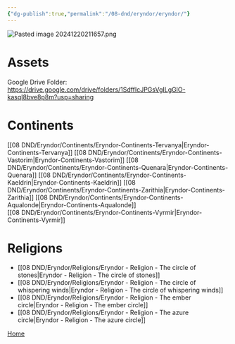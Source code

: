 ```yaml
---
{"dg-publish":true,"permalink":"/08-dnd/eryndor/eryndor/"}
---
```



![Pasted image 20241220211657.png](/img/user/98%20Attachments/Pasted%20image%2020241220211657.png)

# Assets
Google Drive Folder: https://drive.google.com/drive/folders/1SdffIcJPGsVgILgGlO-kasqI8bve8p8m?usp=sharing
# Continents
[[08 DND/Eryndor/Continents/Eryndor-Continents-Tervanya\|Eryndor-Continents-Tervanya]]
[[08 DND/Eryndor/Continents/Eryndor-Continents-Vastorim\|Eryndor-Continents-Vastorim]]
[[08 DND/Eryndor/Continents/Eryndor-Continents-Quenara\|Eryndor-Continents-Quenara]]
[[08 DND/Eryndor/Continents/Eryndor-Continents-Kaeldrin\|Eryndor-Continents-Kaeldrin]]
[[08 DND/Eryndor/Continents/Eryndor-Continents-Zarithia\|Eryndor-Continents-Zarithia]]
[[08 DND/Eryndor/Continents/Eryndor-Continents-Aqualonde\|Eryndor-Continents-Aqualonde]]  
[[08 DND/Eryndor/Continents/Eryndor-Continents-Vyrmir\|Eryndor-Continents-Vyrmir]]

# Religions 
- [[08 DND/Eryndor/Religions/Eryndor - Religion - The circle of stones\|Eryndor - Religion - The circle of stones]]
- [[08 DND/Eryndor/Religions/Eryndor - Religion - The circle of whispering winds\|Eryndor - Religion - The circle of whispering winds]]
- [[08 DND/Eryndor/Religions/Eryndor - Religion - The ember circle\|Eryndor - Religion - The ember circle]]
- [[08 DND/Eryndor/Religions/Eryndor - Religion - The azure circle\|Eryndor - Religion - The azure circle]]


[Home](https://fragments-of-insight.vercel.app/)